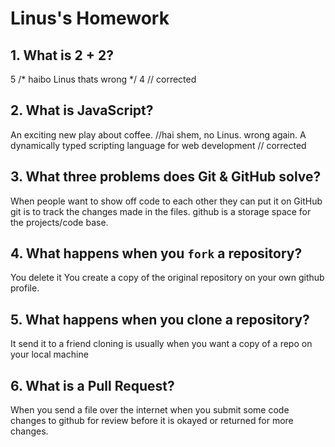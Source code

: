 # Linus's Homework

## 1. What is 2 + 2?

5 /* haibo Linus thats wrong */
4 // corrected
## 2. What is JavaScript?

An exciting new play about coffee. //hai shem, no Linus. wrong again.
A dynamically typed scripting language for web development // corrected

## 3. What three problems does Git & GitHub solve?

When people want to show off code to each other they can put it on GitHub
git is to track the changes made in the files. github is a storage space for the projects/code base.
## 4. What happens when you `fork` a repository?

You delete it
You create a copy of the original repository on your own github profile.
## 5. What happens when you clone a repository?

It send it to a friend
cloning is usually when you want a copy of a repo on your local machine
## 6. What is a Pull Request?

When you send a file over the internet
when you submit some code changes to github for review before it is okayed or returned for more changes.
